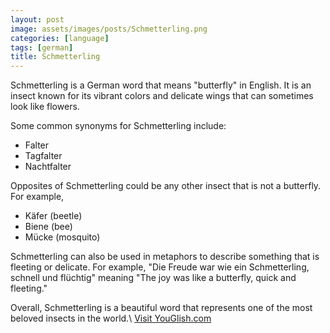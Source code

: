 ```yaml
---
layout: post
image: assets/images/posts/Schmetterling.png
categories: [language]
tags: [german]
title: Schmetterling
---
```


Schmetterling is a German word that means "butterfly" in English. It is an insect known for its vibrant colors and delicate wings that can sometimes look like flowers.

Some common synonyms for Schmetterling include:

- Falter
- Tagfalter
- Nachtfalter

Opposites of Schmetterling could be any other insect that is not a butterfly. For example,

- Käfer (beetle)
- Biene (bee)
- Mücke (mosquito)

Schmetterling can also be used in metaphors to describe something that is fleeting or delicate. For example, "Die Freude war wie ein Schmetterling, schnell und flüchtig" meaning "The joy was like a butterfly, quick and fleeting."

Overall, Schmetterling is a beautiful word that represents one of the most beloved insects in the world.\ <a id="yg-widget-0" class="youglish-widget" data-query="Schmetterling" data-lang="german" data-components="8412" data-auto-start="0" data-bkg-color="theme_light" data-title="How%20to%20pronounce%20Schmetterling%20in%20German"  rel="nofollow" href="https://youglish.com">Visit YouGlish.com</a><script async src="https://youglish.com/public/emb/widget.js" charset="utf-8"></script>